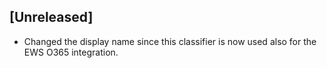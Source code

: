 ## [Unreleased]
- Changed the display name since this classifier is now used also for the EWS O365 integration.
